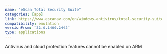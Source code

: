 ```yaml
---
name: "eScan Total Security Suite"
categories: [app]
link: https://www.escanav.com/en/windows-antivirus/total-security-suite.asp
compatibility: emulation
versionFrom: "22.0.1400.2443"
type: applications
---
```


Antivirus and cloud protection features cannot be enabled on ARM